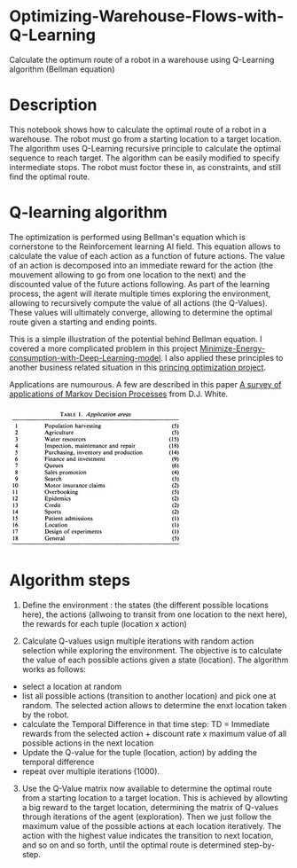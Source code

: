 # Optimizing-Warehouse-Flows-with-Q-Learning
Calculate the optimum route of a robot in a warehouse using Q-Learning algorithm (Bellman equation)

# Description
This notebook shows how to calculate the optimal route of a robot in a warehouse. The robot must go from a starting location to a target location. The algorithm uses Q-Learning recursive principle to calculate the optimal sequence to reach target.
The algorithm can be easily modified to specify intermediate stops. The robot must foctor these in, as constraints, and still find the optimal route.

# Q-learning algorithm
The optimization is performed using Bellman's equation which is cornerstone to the Reinforcement learning AI field.
This equation allows to calculate the value of each action as a function of future actions. The value of an action is decomposed into an immediate reward for the action (the mouvement allowing to go from one location to the next) and the discounted value of the future actions following.
As part of the learning process, the agent will iterate multiple times exploring the environment, allowing to recursively compute the value of all actions (the Q-Values).
These values will ultimately converge, allowing to determine the optimal route given a starting and ending points.

This is a simple illustration of the potential behind Bellman equation. I covered a more complicated problem in this project [Minimize-Energy-consumption-with-Deep-Learning-model](https://github.com/LaurentVeyssier/Minimize-Energy-consumption-with-Deep-Learning-model). I also applied these principles to another business related situation in this [princing optimization project](https://github.com/LaurentVeyssier/Pricing-optimization-Model).

Applications are numourous. A few are described in this paper [A survey of applications of Markov Decision Processes](https://www.jstor.org/stable/2583870?origin=JSTOR-pdf&seq=1) from D.J. White.

![](applications.jpg)

# Algorithm steps
1) Define the environment : the states (the different possible locations here), the actions (allwoing to transit from one location to the next here), the rewards for each tuple (location x action)

2) Calculate Q-values usign multiple iterations with random action selection while exploring the environment. The objective is to calculate the value of each possible actions given a state (location). The algorithm works as follows:
- select a location at random
- list all possible actions (transition to another location) and pick one at random. The selected action allows to determine the enxt location taken by the robot.
- calculate the Temporal Difference in that time step: TD = Immediate rewards from the selected action + discount rate x maximum value of all possible actions in the next location
- Update the Q-value for the tuple (location, action) by adding the temporal difference
- repeat over multiple iterations (1000).

3) Use the Q-Value matrix now available to determine the optimal route from a starting location to a target location. This is achieved by allowting a big reward to the target location, determining the matrix of Q-values through iterations of the agent (exploration). Then we just follow the maximum value of the possible actions at each location iteratively. The action with the highest value indicates the transition to next location, and so on and so forth, until the optimal route is determined step-by-step.

